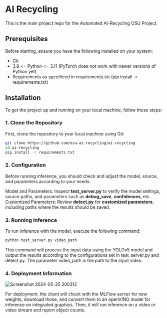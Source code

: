 # AI Recycling

This is the main project repo for the Automated AI-Recycling OSU Project. 

## Prerequisites

Before starting, ensure you have the following installed on your system:

- Git
- 3.8 <= Python <= 3.11 (PyTorch does not work with newer versions of Python yet)
- Requirements as specificed in requirements.txt (pip install -r requirements.txt)

## Installation

To get the project up and running on your local machine, follow these steps:

### 1. Clone the Repository

First, clone the repository to your local machine using Git:

```bash
git clone https://github.com/osu-ai-recycling/ai-recycling
cd ai-recycling
pip install -r requirements.txt
```

### 2. Configuration
Before running inference, you should check and adjust the model, source, and parameters according to your needs:

Model and Parameters: Inspect **test_server.py** to verify the model settings, source paths, and parameters such as **debug_save**, **confidences**, etc.
Customized Parameters: Review **detect.py** for **customized parameters**, including paths where the results should be saved.


### 3. Running Inference
To run inference with the model, execute the following command:

```bash
python test_server.py video_path
```

This command will process the input data using the YOLOv5 model and output the results according to the configurations set in test_server.py and detect.py.
The parameter video_path is the path to the input video.

### 4. Deployment Information

![Screenshot 2024-05-25 200312](https://github.com/osu-ai-recycling/ai-recycling/assets/39309332/1c9faa6f-0b4c-42ad-b942-c7dc86150a23)

For deployment, the client will check with the MLFlow server for new weights, download those, and convert them to an openVINO model for inference on integrated graphics. Then, it will run inference on a video or video stream and report object counts. 

